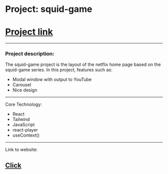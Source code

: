 <h1>Project: squid-game</h1>
<h1><a href="https://squid-game-iota.vercel.app/">Project link</a></h1>


---

<h3>Project description: </h3>

The squid-game project is the layout of the netflix home page based on the squid-game series. In this project, features such as:

- Modal window with output to YouTube
- Carousel
- Nice design

--- 

Core Technology:
- React
- Tailwind
- JavaScript
- react-player
- useContext()
---

Link to website: <h2><a href="https://squid-game-iota.vercel.app/"> Click </a></h2>
